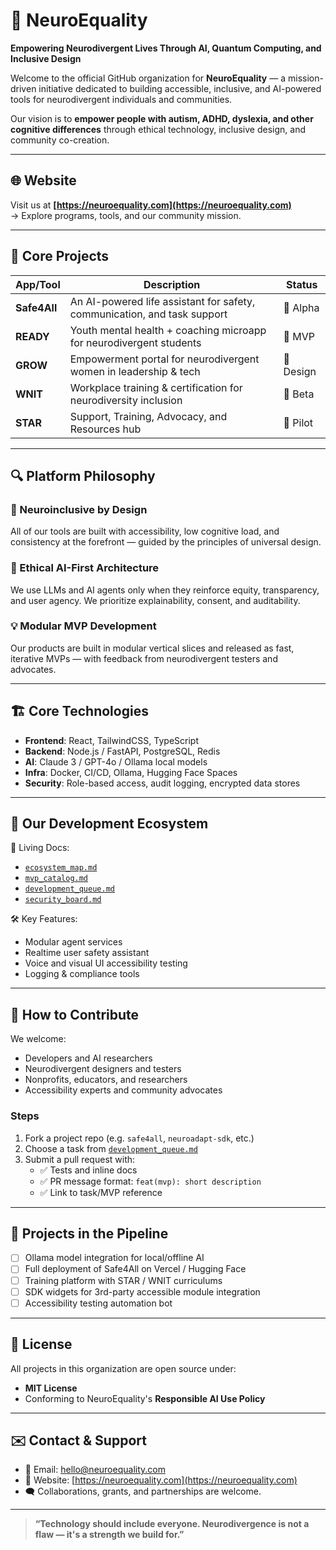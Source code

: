 # 🧠 NeuroEquality

**Empowering Neurodivergent Lives Through AI, Quantum Computing, and Inclusive Design**

Welcome to the official GitHub organization for **NeuroEquality** — a mission-driven initiative dedicated to building accessible, inclusive, and AI-powered tools for neurodivergent individuals and communities.

Our vision is to **empower people with autism, ADHD, dyslexia, and other cognitive differences** through ethical technology, inclusive design, and community co-creation.

---

## 🌐 Website

Visit us at **[https://neuroequality.com](https://neuroequality.com)**  
→ Explore programs, tools, and our community mission.

---

## 🧩 Core Projects

| App/Tool       | Description                                                                 | Status    |
|----------------|-----------------------------------------------------------------------------|-----------|
| **Safe4All**   | An AI-powered life assistant for safety, communication, and task support   | 🚧 Alpha  |
| **READY**      | Youth mental health + coaching microapp for neurodivergent students         | 🧪 MVP     |
| **GROW**       | Empowerment portal for neurodivergent women in leadership & tech            | 📐 Design |
| **WNIT**       | Workplace training & certification for neurodiversity inclusion             | 🚀 Beta    |
| **STAR**       | Support, Training, Advocacy, and Resources hub                              | 🎯 Pilot  |

---

## 🔍 Platform Philosophy

### 🧠 Neuroinclusive by Design
All of our tools are built with accessibility, low cognitive load, and consistency at the forefront — guided by the principles of universal design.

### 🤖 Ethical AI-First Architecture
We use LLMs and AI agents only when they reinforce equity, transparency, and user agency. We prioritize explainability, consent, and auditability.

### 💡 Modular MVP Development
Our products are built in modular vertical slices and released as fast, iterative MVPs — with feedback from neurodivergent testers and advocates.

---

## 🏗️ Core Technologies

- **Frontend**: React, TailwindCSS, TypeScript
- **Backend**: Node.js / FastAPI, PostgreSQL, Redis
- **AI**: Claude 3 / GPT-4o / Ollama local models
- **Infra**: Docker, CI/CD, Ollama, Hugging Face Spaces
- **Security**: Role-based access, audit logging, encrypted data stores

---

## 🧪 Our Development Ecosystem

📁 Living Docs:
- [`ecosystem_map.md`](https://github.com/neuroequality/.github/blob/main/ecosystem_map.md)
- [`mvp_catalog.md`](https://github.com/neuroequality/.github/blob/main/mvp_catalog.md)
- [`development_queue.md`](https://github.com/neuroequality/.github/blob/main/development_queue.md)
- [`security_board.md`](https://github.com/neuroequality/.github/blob/main/security_board.md)

🛠️ Key Features:
- Modular agent services
- Realtime user safety assistant
- Voice and visual UI accessibility testing
- Logging & compliance tools

---

## 🤝 How to Contribute

We welcome:
- Developers and AI researchers  
- Neurodivergent designers and testers  
- Nonprofits, educators, and researchers  
- Accessibility experts and community advocates

### Steps
1. Fork a project repo (e.g. `safe4all`, `neuroadapt-sdk`, etc.)
2. Choose a task from [`development_queue.md`](https://github.com/neuroequality/.github/blob/main/development_queue.md)
3. Submit a pull request with:
   - ✅ Tests and inline docs
   - ✅ PR message format: `feat(mvp): short description`
   - ✅ Link to task/MVP reference

---

## 🧭 Projects in the Pipeline

- [ ] Ollama model integration for local/offline AI  
- [ ] Full deployment of Safe4All on Vercel / Hugging Face  
- [ ] Training platform with STAR / WNIT curriculums  
- [ ] SDK widgets for 3rd-party accessible module integration  
- [ ] Accessibility testing automation bot

---

## 📜 License

All projects in this organization are open source under:
- **MIT License**
- Conforming to NeuroEquality's **Responsible AI Use Policy**

---

## ✉️ Contact & Support

- 💬 Email: [hello@neuroequality.com](mailto:hello@neuroequality.com)  
- 🧠 Website: [https://neuroequality.com](https://neuroequality.com)  
- 🗨️ Collaborations, grants, and partnerships are welcome.

---

> **“Technology should include everyone. Neurodivergence is not a flaw — it's a strength we build for.”**
